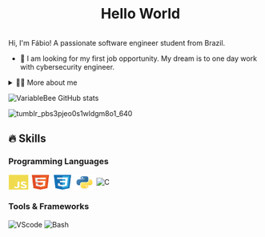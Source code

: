 <!--título-->
<div id="user-content-toc">
  <ul align="center">
    <summary><h1 style="display: inline-block">Hello World</h1></summary>
</div>

<!-- Presentation -->
<p>
  Hi, I'm Fábio! A passionate software engineer student from Brazil.

  - 🔭 I am looking for my first job opportunity. My dream is to one day work with cybersecurity engineer.
</p>

<!-- Dropdown -->
<details>
  <summary>👨‍💻 More about me</summary>  
  
   - 💬 I am 19 years old, currently living in Brazil. I have experience with JavaScript, NodeJs and Java.

   - ⚡ I enjoy reading, whether it's a good book, as well as watching movies and playing games! I believe that our personal interests contribute to a more refined perception of things and problem-solving.
</details>

<!-- GithubStats -->
![VariableBee GitHub stats](https://github-readme-stats.vercel.app/api?username=FabioVieira05&show_icons=false&theme=dark)

<!-- GIF -->
![tumblr_pbs3pjeo0s1wldgm8o1_640](https://github.com/user-attachments/assets/03f54a71-279e-4633-abc0-ad9eb14595d0)


## 🔥 Skills
<!-- Skills: Programming Languages -->
  <div style="flex-basis: 48%;">
    <h3>Programming Languages</h3>
    <img align="center" alt="Js" height="30" width="40" src="https://raw.githubusercontent.com/devicons/devicon/master/icons/javascript/javascript-plain.svg">
    <img align="center" alt="HTML" height="30" width="40" src="https://raw.githubusercontent.com/devicons/devicon/master/icons/html5/html5-original.svg">
    <img align="center" alt="CSS" height="30" width="40" src="https://raw.githubusercontent.com/devicons/devicon/master/icons/css3/css3-original.svg">
    <img align="center" alt="Python" height="30" width="40" src="https://raw.githubusercontent.com/devicons/devicon/master/icons/python/python-original.svg">
    <img align="center" alt="C" height="30" width="40" src="https://cdn.jsdelivr.net/gh/devicons/devicon/icons/c/c-original.svg">
  </div>
  
  <!-- Skills: Tools & Frameworks -->
  <div style="flex-basis: 48%;">
    <h3>Tools & Frameworks</h3>
    <img align="center" alt="VScode" height="30" width="40" src="https://cdn.jsdelivr.net/gh/devicons/devicon/icons/vscode/vscode-original.svg">
    <img align="center" alt="Bash" height="30" width="40" src="https://cdn.jsdelivr.net/gh/devicons/devicon/icons/bash/bash-original.svg">
  </div>
  
